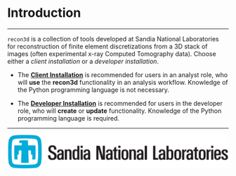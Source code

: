 # Introduction

---

`recon3d` is a collection of tools  developed at Sandia National Laboratories for reconstruction of finite element discretizations from a 3D stack of images (often experimental x-ray Computed Tomography data). Choose either a *client installation* or a *developer installation*. 

- The [**Client Installation**](./installation.md#client-installation) is recommended for users in an analyst role, who will **use** the **recon3d** functionality in an analysis workflow.  Knowledge of the Python programming language is not necessary.

- The [**Developer Installation**](./installation.md#developer-installation) is recommended for users in the developer role, who will **create** or **update** functionality.  Knowledge of the Python programming language is required.

---

![snl.jpg](snl.jpg)